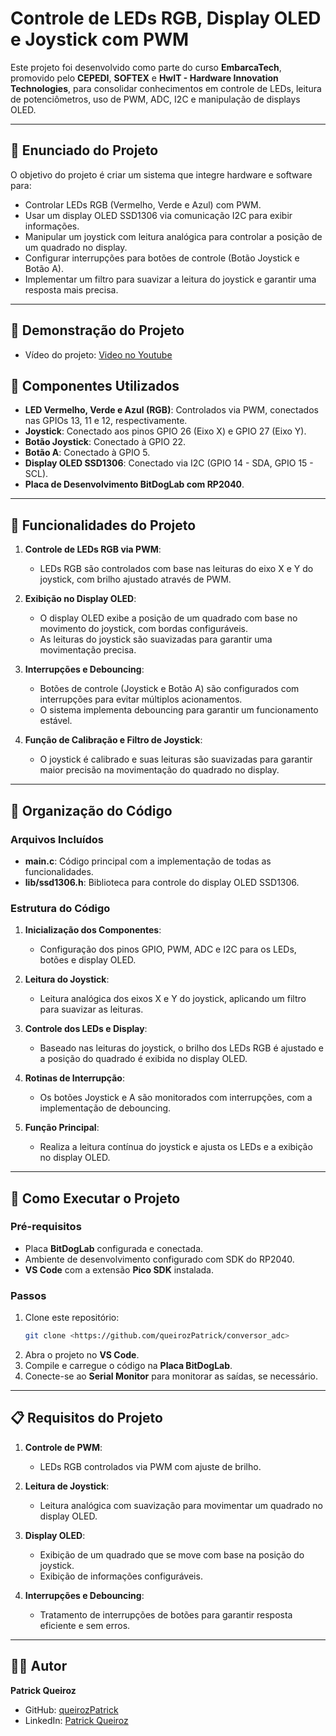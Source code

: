 # Controle de LEDs RGB, Display OLED e Joystick com PWM

Este projeto foi desenvolvido como parte do curso **EmbarcaTech**, promovido pelo **CEPEDI**, **SOFTEX** e **HwIT - Hardware Innovation Technologies**, para consolidar conhecimentos em controle de LEDs, leitura de potenciômetros, uso de PWM, ADC, I2C e manipulação de displays OLED.

---

## 📝 Enunciado do Projeto

O objetivo do projeto é criar um sistema que integre hardware e software para:

- Controlar LEDs RGB (Vermelho, Verde e Azul) com PWM.
- Usar um display OLED SSD1306 via comunicação I2C para exibir informações.
- Manipular um joystick com leitura analógica para controlar a posição de um quadrado no display.
- Configurar interrupções para botões de controle (Botão Joystick e Botão A).
- Implementar um filtro para suavizar a leitura do joystick e garantir uma resposta mais precisa.

---

## 🎥 Demonstração do Projeto
- Vídeo do projeto: [Video no Youtube](https://youtu.be/pKIGuwDHmYg)

## 🔧 Componentes Utilizados

- **LED Vermelho, Verde e Azul (RGB)**: Controlados via PWM, conectados nas GPIOs 13, 11 e 12, respectivamente.
- **Joystick**: Conectado aos pinos GPIO 26 (Eixo X) e GPIO 27 (Eixo Y).
- **Botão Joystick**: Conectado à GPIO 22.
- **Botão A**: Conectado à GPIO 5.
- **Display OLED SSD1306**: Conectado via I2C (GPIO 14 - SDA, GPIO 15 - SCL).
- **Placa de Desenvolvimento BitDogLab com RP2040**.

---

## 🎯 Funcionalidades do Projeto

1. **Controle de LEDs RGB via PWM**:
   - LEDs RGB são controlados com base nas leituras do eixo X e Y do joystick, com brilho ajustado através de PWM.

2. **Exibição no Display OLED**:
   - O display OLED exibe a posição de um quadrado com base no movimento do joystick, com bordas configuráveis.
   - As leituras do joystick são suavizadas para garantir uma movimentação precisa.

3. **Interrupções e Debouncing**:
   - Botões de controle (Joystick e Botão A) são configurados com interrupções para evitar múltiplos acionamentos.
   - O sistema implementa debouncing para garantir um funcionamento estável.

4. **Função de Calibração e Filtro de Joystick**:
   - O joystick é calibrado e suas leituras são suavizadas para garantir maior precisão na movimentação do quadrado no display.

---

## 📂 Organização do Código

### Arquivos Incluídos

- **main.c**: Código principal com a implementação de todas as funcionalidades.
- **lib/ssd1306.h**: Biblioteca para controle do display OLED SSD1306.

### Estrutura do Código

1. **Inicialização dos Componentes**:
   - Configuração dos pinos GPIO, PWM, ADC e I2C para os LEDs, botões e display OLED.
   
2. **Leitura do Joystick**:
   - Leitura analógica dos eixos X e Y do joystick, aplicando um filtro para suavizar as leituras.

3. **Controle dos LEDs e Display**:
   - Baseado nas leituras do joystick, o brilho dos LEDs RGB é ajustado e a posição do quadrado é exibida no display OLED.

4. **Rotinas de Interrupção**:
   - Os botões Joystick e A são monitorados com interrupções, com a implementação de debouncing.

5. **Função Principal**:
   - Realiza a leitura contínua do joystick e ajusta os LEDs e a exibição no display OLED.

---

## 🚀 Como Executar o Projeto

### Pré-requisitos

- Placa **BitDogLab** configurada e conectada.
- Ambiente de desenvolvimento configurado com SDK do RP2040.
- **VS Code** com a extensão **Pico SDK** instalada.

### Passos

1. Clone este repositório:
   ```bash
   git clone <https://github.com/queirozPatrick/conversor_adc>
   ```
2. Abra o projeto no **VS Code**.
3. Compile e carregue o código na **Placa BitDogLab**.
4. Conecte-se ao **Serial Monitor** para monitorar as saídas, se necessário.

---

## 📋 Requisitos do Projeto

1. **Controle de PWM**:
   - LEDs RGB controlados via PWM com ajuste de brilho.
   
2. **Leitura de Joystick**:
   - Leitura analógica com suavização para movimentar um quadrado no display OLED.

3. **Display OLED**:
   - Exibição de um quadrado que se move com base na posição do joystick.
   - Exibição de informações configuráveis.

4. **Interrupções e Debouncing**:
   - Tratamento de interrupções de botões para garantir resposta eficiente e sem erros.

---

## 👨‍💻 Autor

**Patrick Queiroz**  
- GitHub: [queirozPatrick](https://github.com/queirozPatrick)  
- LinkedIn: [Patrick Queiroz](https://www.linkedin.com/in/patricksq/)
